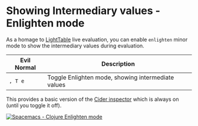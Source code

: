 # Showing Intermediary values - Enlighten mode

As a homage to [LightTable](https://lighttable.com) live evaluation, you can enable `enlighten` minor mode to show the intermediary values during evaluation.

| Evil Normal | Description                                        |
|-------------|----------------------------------------------------|
| `, T e`     | Toggle Enlighten mode, showing intermediate values |

This provides a basic version of the [Cider inspector](inspect.md) which is always on (until you toggle it off).

[![Spacemacs - Clojure Enlighten mode](/spacemacs/images/spacemacs-clojure-evaluation-enlighten-example.png)](/spacemacs/images/spacemacs-clojure-evaluation-enlighten-example.png)
